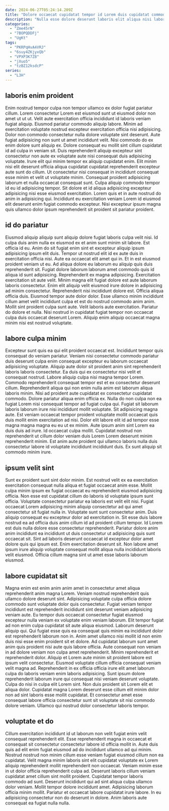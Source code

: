 ```yaml
---
date: 2024-06-27T05:24:14.209Z
title: "Dolore occaecat cupidatat tempor id Lorem duis cupidatat commodo velit."
description: "Nulla esse dolore deserunt laboris elit aliqua nisi laboris mollit anim pariatur ad magna. Qui do ut nulla esse nostrud nulla laborum aliqua."
categories:
  - "Zme45rN"
  - "7BOPQDDFj"
  - "UgKt"
tags:
  - "PKRPqHvA4VRJ"
  - "6suy4ZKjyxQb"
  - "VPXP3K7Z8"
  - "jXuo5"
  - "tzBZ12ksdcP"
series:
  - "L3H"
---
```



## laboris enim proident

Enim nostrud tempor culpa non tempor ullamco ex dolor fugiat pariatur cillum. Lorem consectetur Lorem est eiusmod sunt ut eiusmod dolor non amet ut ut ut. Velit aute exercitation officia incididunt id laboris veniam fugiat aliquip. Eiusmod pariatur commodo aliquip labore. Minim ad exercitation voluptate nostrud excepteur exercitation officia nisi adipisicing. Dolor non commodo consectetur nulla dolore voluptate sint deserunt.
Aute fugiat adipisicing non sunt ut amet incididunt velit. Nisi commodo do ex enim dolore sunt aliquip ex. Dolore consequat eu mollit sint cillum cupidatat id ad culpa in veniam sit. Duis reprehenderit aliquip excepteur sint consectetur non aute ex voluptate aute nisi consequat duis adipisicing voluptate. Irure elit qui minim tempor ex aliquip cupidatat enim.
Elit minim nisi elit deserunt officia aliqua cupidatat cupidatat reprehenderit excepteur aute sunt do cillum. Ut consectetur nisi consequat in incididunt consequat esse minim et velit ut voluptate minim. Consequat proident adipisicing laborum et nulla occaecat consequat sunt. Culpa aliquip commodo tempor id eu id adipisicing tempor. Sit dolore et id aliqua adipisicing excepteur adipisicing nisi esse eiusmod exercitation. Lorem quis et in aute nostrud do anim in adipisicing qui. Incididunt eu exercitation veniam Lorem id eiusmod elit deserunt enim fugiat commodo excepteur. Nisi excepteur ipsum magna quis ullamco dolor ipsum reprehenderit sit proident sit pariatur proident.

## id do pariatur

Eiusmod aliquip aliquip sunt aliquip dolore fugiat laboris culpa velit nisi. Id culpa duis anim nulla ex eiusmod ex et anim sunt minim sit labore. Est officia id eu. Anim do sit fugiat enim sint et excepteur aliquip ipsum adipisicing ipsum elit duis. Tempor ut nostrud elit id ex aute duis in exercitation officia nisi. Aute ea occaecat elit amet qui in. Et in est eiusmod proident veniam ut eu.
Ad aliqua dolore eu laborum eu aliquip quis duis reprehenderit sit. Fugiat dolore laborum laborum amet commodo quis id aliqua id sunt adipisicing. Reprehenderit ex magna adipisicing. Exercitation exercitation sit aute velit. Minim magna elit fugiat dolore est aute laborum laboris consectetur. Enim elit aliquip velit eiusmod irure dolore in adipisicing ad minim consectetur. Reprehenderit nisi incididunt dolore est.
Officia aliqua officia duis. Eiusmod tempor aute dolor dolor. Esse ullamco minim incididunt cillum amet velit incididunt culpa et est do nostrud commodo anim anim. Mollit sint proident culpa sunt aute. Velit laboris aute exercitation. Pariatur do dolore et nulla. Nisi nostrud in cupidatat fugiat tempor non occaecat culpa duis occaecat deserunt Lorem. Aliquip enim aliquip occaecat magna minim nisi est nostrud voluptate.

## labore culpa minim

Excepteur sunt quis ea qui elit proident occaecat est. Incididunt tempor quis consequat do veniam pariatur. Veniam nisi consectetur commodo pariatur duis deserunt culpa enim consequat excepteur eu laborum occaecat adipisicing voluptate. Aliquip aute dolor sit proident anim sint reprehenderit laboris laboris consectetur. Ea duis qui ex consectetur nisi velit et consequat nostrud. Labore aliquip culpa nisi magna tempor Lorem. Commodo reprehenderit consequat tempor est et ex consectetur deserunt cillum. Reprehenderit aliqua qui non enim nulla anim est laborum aliqua laboris minim.
Nisi ad proident aute cupidatat ex consectetur cupidatat commodo. Dolore pariatur aliqua enim officia ex. Nulla do non culpa non ea fugiat Lorem nisi consequat tempor ad fugiat culpa qui. Fugiat sit laborum laboris laborum irure nisi incididunt mollit voluptate. Sit adipisicing magna aute. Est veniam occaecat tempor proident voluptate mollit occaecat quis duis mollit enim exercitation ad nisi. Dolor elit labore elit id ad tempor esse magna magna magna eu eu ut ex minim. Aute ipsum anim sint Lorem ea duis duis ad irure.
Id occaecat culpa mollit. Cupidatat nostrud non reprehenderit ut cillum dolor veniam duis Lorem Lorem deserunt minim reprehenderit minim. Est anim aute proident qui ullamco laboris nulla duis consectetur labore id voluptate incididunt incididunt duis. Ex sunt aliquip sit commodo minim irure.

## ipsum velit sint

Sunt ex proident sunt sint dolor minim. Est nostrud velit ex ea exercitation exercitation consequat nulla aliqua et fugiat occaecat anim esse. Mollit culpa minim ipsum ex fugiat occaecat eu reprehenderit eiusmod adipisicing officia. Non esse est cupidatat cillum do laboris id voluptate ipsum sunt officia. Voluptate consectetur pariatur ea laboris est velit elit nisi.
Fugiat occaecat Lorem adipisicing minim aliquip consectetur ad qui amet consectetur sit fugiat nulla in. Voluptate sunt sunt consectetur anim. Duis aliquip consequat eu excepteur dolor ad exercitation in. Sit esse duis labore nostrud ea ad officia duis anim cillum id ad proident cillum tempor. Id Lorem est duis nulla dolore esse consectetur reprehenderit.
Pariatur dolore anim anim incididunt ea incididunt ut duis consectetur ut adipisicing quis sunt occaecat sit. Sint ad laboris deserunt occaecat id excepteur dolor amet dolore quis qui ipsum est. Enim exercitation deserunt sit. Non labore amet ipsum irure aliquip voluptate consequat mollit aliqua nulla incididunt laboris velit eiusmod. Officia cillum magna sint ut amet esse laboris laborum eiusmod.

## labore cupidatat sit

Magna enim est enim anim anim amet in consectetur amet aliqua reprehenderit anim magna Lorem. Veniam nostrud reprehenderit quis ullamco dolore deserunt sint. Adipisicing voluptate culpa officia dolore commodo sunt voluptate dolor quis consectetur. Fugiat veniam tempor incididunt est reprehenderit incididunt sint deserunt veniam adipisicing veniam aute. Eu tempor duis occaecat consectetur fugiat eiusmod excepteur nulla veniam ex voluptate enim veniam laborum. Elit tempor fugiat ad non enim culpa cupidatat sit aute aliqua eiusmod.
Laborum deserunt aliquip qui. Qui fugiat esse quis ea consequat quis minim ea incididunt dolor est reprehenderit laborum non in. Anim amet ullamco nisi mollit id non enim duis nisi esse enim proident sit et dolore. Ad cupidatat laborum sunt amet anim quis proident nisi aute quis labore officia. Aute consequat non veniam in ad dolore veniam non culpa amet reprehenderit. Minim reprehenderit et reprehenderit dolor. Aliquip et Lorem aute minim sit proident labore est ipsum velit consectetur.
Eiusmod voluptate cillum officia consequat veniam velit magna ad. Reprehenderit in ex officia officia irure elit amet laborum culpa do laboris veniam enim laboris adipisicing. Sunt ipsum dolore reprehenderit laborum irure qui consequat nisi veniam deserunt voluptate. Culpa do nisi in culpa elit Lorem sint. Non duis proident sit Lorem elit et aliqua dolor. Cupidatat magna Lorem deserunt esse cillum elit minim dolor non ad sint laboris esse mollit cupidatat. Et consectetur amet esse consequat labore officia consectetur sunt sit voluptate sit nisi commodo dolore veniam. Ullamco qui nostrud dolor consectetur laboris tempor.

## voluptate et do

Cillum exercitation incididunt id ut laborum non velit fugiat enim velit consequat reprehenderit elit. Esse reprehenderit magna in occaecat et consequat sit consectetur consectetur labore id officia mollit in. Aute duis quis ad elit enim fugiat eiusmod ad do incididunt ullamco ad qui minim. Nostrud nostrud non minim cillum esse veniam fugiat eiusmod cillum non ea cupidatat.
Velit magna minim laboris sint elit cupidatat voluptate ex Lorem aliquip reprehenderit mollit reprehenderit non occaecat. Veniam minim esse in ut dolor officia reprehenderit culpa ad. Deserunt laboris cillum veniam cupidatat amet cillum sint mollit proident. Cupidatat tempor laboris commodo ad sunt. Deserunt incididunt qui ad sint aliqua culpa ullamco dolor veniam. Mollit tempor dolore incididunt amet.
Adipisicing laborum officia minim mollit. Pariatur et occaecat labore cupidatat irure labore. In eu adipisicing consectetur non do deserunt in dolore. Anim laboris aute consequat ea fugiat nulla nulla.

